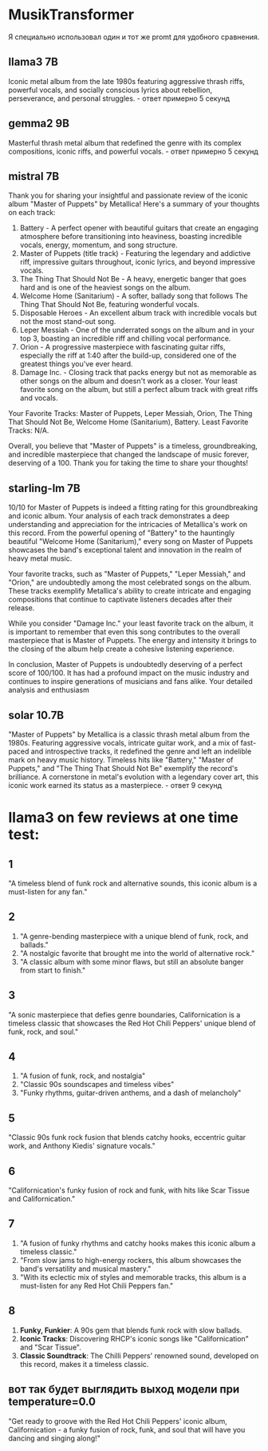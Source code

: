 # MusikTransformer

Я специально использовал один и тот же promt для удобного сравнения. 

## llama3 7B 
Iconic metal album from the late 1980s featuring aggressive thrash riffs, powerful vocals, and socially conscious lyrics about rebellion, perseverance, and personal struggles. - ответ примерно 5 секунд

## gemma2 9B
Masterful thrash metal album that redefined the genre with its complex compositions, iconic riffs, and powerful vocals. - ответ примерно 5 секунд

## mistral 7B
Thank you for sharing your insightful and passionate review of the iconic album "Master of Puppets" by Metallica! Here's a summary of your thoughts on each track:

1. Battery - A perfect opener with beautiful guitars that create an engaging atmosphere before transitioning into heaviness, boasting incredible vocals, energy, momentum, and song structure.
2. Master of Puppets (title track) - Featuring the legendary and addictive riff, impressive guitars throughout, iconic lyrics, and beyond impressive vocals.
3. The Thing That Should Not Be - A heavy, energetic banger that goes hard and is one of the heaviest songs on the album.
4. Welcome Home (Sanitarium) - A softer, ballady song that follows The Thing That Should Not Be, featuring wonderful vocals.
5. Disposable Heroes - An excellent album track with incredible vocals but not the most stand-out song.
6. Leper Messiah - One of the underrated songs on the album and in your top 3, boasting an incredible riff and chilling vocal performance.
7. Orion - A progressive masterpiece with fascinating guitar riffs, especially the riff at 1:40 after the build-up, considered one of the greatest things you've ever heard.
8. Damage Inc. - Closing track that packs energy but not as memorable as other songs on the album and doesn't work as a closer. Your least favorite song on the album, but still a perfect album track with great riffs and vocals.

Your Favorite Tracks: Master of Puppets, Leper Messiah, Orion, The Thing That Should Not Be, Welcome Home (Sanitarium), Battery.
Least Favorite Tracks: N/A.

Overall, you believe that "Master of Puppets" is a timeless, groundbreaking, and incredible masterpiece that changed the landscape of music forever, deserving of a 100. Thank you for taking the time to share your thoughts!

## starling-lm 7B

10/10 for Master of Puppets is indeed a fitting rating for this groundbreaking and iconic album. Your analysis of each track demonstrates a deep understanding and appreciation for the intricacies of Metallica's work on this record. From the powerful opening of "Battery" to the hauntingly beautiful "Welcome Home (Sanitarium)," every song on Master of Puppets showcases the band's exceptional talent and innovation in the realm of heavy metal music.

Your favorite tracks, such as "Master of Puppets," "Leper Messiah," and "Orion," are undoubtedly among the most celebrated songs on the album. These tracks exemplify Metallica's ability to create intricate and engaging compositions that continue to captivate listeners decades after their release.

While you consider "Damage Inc." your least favorite track on the album, it is important to remember that even this song contributes to the overall masterpiece that is Master of Puppets. The energy and intensity it brings to the closing of the album help create a cohesive listening experience.

In conclusion, Master of Puppets is undoubtedly deserving of a perfect score of 100/100. It has had a profound impact on the music industry and continues to inspire generations of musicians and fans alike. Your detailed analysis and enthusiasm

## solar 10.7B
"Master of Puppets" by Metallica is a classic thrash metal album from the 1980s. Featuring aggressive vocals, intricate guitar work, and a mix of fast-paced and introspective tracks, it redefined the genre and left an indelible mark on heavy music history. Timeless hits like "Battery," "Master of Puppets," and "The Thing That Should Not Be" exemplify the record's brilliance. A cornerstone in metal's evolution with a legendary cover art, this iconic work earned its status as a masterpiece. - ответ 9 секунд



# llama3 on few reviews at one time test:

## 1 

"A timeless blend of funk rock and alternative sounds, this iconic album is a must-listen for any fan."

## 2

1. "A genre-bending masterpiece with a unique blend of funk, rock, and ballads."
2. "A nostalgic favorite that brought me into the world of alternative rock."
3. "A classic album with some minor flaws, but still an absolute banger from start to finish."

## 3

"A sonic masterpiece that defies genre boundaries, Californication is a timeless classic that showcases the Red Hot Chili Peppers' unique blend of funk, rock, and soul."

## 4

1. "A fusion of funk, rock, and nostalgia"
2. "Classic 90s soundscapes and timeless vibes"
3. "Funky rhythms, guitar-driven anthems, and a dash of melancholy"

## 5 

"Classic 90s funk rock fusion that blends catchy hooks, eccentric guitar work, and Anthony Kiedis' signature vocals."

## 6

"Californication's funky fusion of rock and funk, with hits like Scar Tissue and Californication."

## 7 

1. "A fusion of funky rhythms and catchy hooks makes this iconic album a timeless classic."
2. "From slow jams to high-energy rockers, this album showcases the band's versatility and musical mastery."
3. "With its eclectic mix of styles and memorable tracks, this album is a must-listen for any Red Hot Chili Peppers fan."

## 8 

1. **Funky, Funkier**: A 90s gem that blends funk rock with slow ballads.
2. **Iconic Tracks**: Discovering RHCP's iconic songs like "Californication" and "Scar Tissue".
3. **Classic Soundtrack**: The Chilli Peppers' renowned sound, developed on this record, makes it a timeless classic.

## вот так будет выглядить выход модели при temperature=0.0

"Get ready to groove with the Red Hot Chili Peppers' iconic album, Californication - a funky fusion of rock, funk, and soul that will have you dancing and singing along!"

   

















